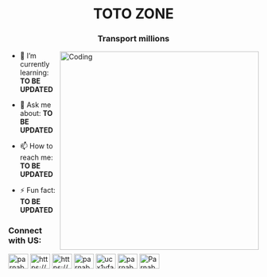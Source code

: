 
<h1 align="center">TOTO ZONE</h1>
<h3 align="center">Transport millions</h3>

<img align="right" alt="Coding" width="400" src="https://mir-s3-cdn-cf.behance.net/project_modules/max_1200/a2c99638830641.577126a36dd77.gif">

- 🌱 I’m currently learning: **TO BE UPDATED**

- 💬 Ask me about: **TO BE UPDATED**

- 📫 How to reach me: **TO BE UPDATED**

- ⚡ Fun fact: **TO BE UPDATED**

<h3 align="left">Connect with US:</h3>
<p align="left">
<a href="https://twitter.com/parnab_bagchi" target="blank"><img align="center" src="https://raw.githubusercontent.com/rahuldkjain/github-profile-readme-generator/master/src/images/icons/Social/twitter.svg" alt="parnab_bagchi" height="30" width="40" /></a>
<a href="https://linkedin.com/in/parnab-bagchi-072966251/" target="blank"><img align="center" src="https://raw.githubusercontent.com/rahuldkjain/github-profile-readme-generator/master/src/images/icons/Social/linked-in-alt.svg" alt="https://www.linkedin.com/in/parnab-bagchi-072966251/" height="30" width="40" /></a>
<a href="https://fb.com/profile.php?id=100086476832215&mibextid=zbwkwl" target="blank"><img align="center" src="https://raw.githubusercontent.com/rahuldkjain/github-profile-readme-generator/master/src/images/icons/Social/facebook.svg" alt="https://www.facebook.com/profile.php?id=100086476832215&mibextid=zbwkwl" height="30" width="40" /></a>
<a href="https://instagram.com/parnab_bagchi" target="blank"><img align="center" src="https://raw.githubusercontent.com/rahuldkjain/github-profile-readme-generator/master/src/images/icons/Social/instagram.svg" alt="parnab_bagchi" height="30" width="40" /></a>
<a href="https://www.youtube.com/channel/UCX1YFAo0xqQPf1YK3cZJ6Mw" target="blank"><img align="center" src="https://raw.githubusercontent.com/rahuldkjain/github-profile-readme-generator/master/src/images/icons/Social/youtube.svg" alt="ucx1yfao0xqqpf1yk3czj6mw" height="30" width="40" /></a>
<a href="https://www.hackerrank.com/parnab03" target="blank"><img align="center" src="https://raw.githubusercontent.com/rahuldkjain/github-profile-readme-generator/master/src/images/icons/Social/hackerrank.svg" alt="parnab03" height="30" width="40" /></a>
<a href="https://discordapp.com/users/845999544410832936" target="blank"><img align="center" src="https://raw.githubusercontent.com/rahuldkjain/github-profile-readme-generator/master/src/images/icons/Social/discord.svg" alt="Parnab_03#4782" height="30" width="40" /></a>
</p>
